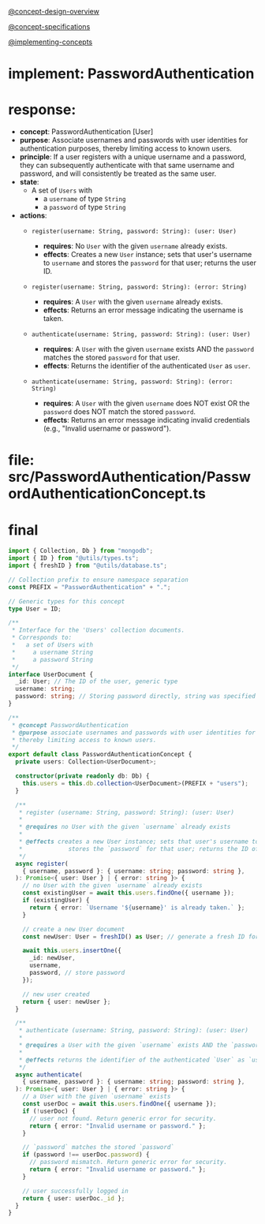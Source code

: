 [@concept-design-overview](../../background/concept-design-overview.md)

[@concept-specifications](../../background/concept-specifications.md)

[@implementing-concepts](../../background/implementing-concepts.md)

# implement: PasswordAuthentication
# response:

*   **concept**: PasswordAuthentication \[User]
*   **purpose**: Associate usernames and passwords with user identities for authentication purposes, thereby limiting access to known users.
*   **principle**: If a user registers with a unique username and a password, they can subsequently authenticate with that same username and password, and will consistently be treated as the same user.
*   **state**:
    *   A set of `Users` with
        *   a `username` of type `String`
        *   a `password` of type `String`
*   **actions**:
    *   `register(username: String, password: String): (user: User)`
        *   **requires**: No `User` with the given `username` already exists.
        *   **effects**: Creates a new `User` instance; sets that user's username to `username` and stores the `password` for that user; returns the user ID.
    
    *   `register(username: String, password: String): (error: String)`
        *   **requires**: A `User` with the given `username` already exists.
        *   **effects**: Returns an error message indicating the username is taken.
    
    *   `authenticate(username: String, password: String): (user: User)`
        *   **requires**: A `User` with the given `username` exists AND the `password` matches the stored `password` for that user.
        *   **effects**: Returns the identifier of the authenticated `User` as `user`.
    
    *   `authenticate(username: String, password: String): (error: String)`
        *   **requires**: A `User` with the given `username` does NOT exist OR the `password` does NOT match the stored `password`.
        *   **effects**: Returns an error message indicating invalid credentials (e.g., "Invalid username or password").

# file: src/PasswordAuthentication/PasswordAuthenticationConcept.ts

# final 

```typescript
import { Collection, Db } from "mongodb";
import { ID } from "@utils/types.ts";
import { freshID } from "@utils/database.ts";

// Collection prefix to ensure namespace separation
const PREFIX = "PasswordAuthentication" + ".";

// Generic types for this concept
type User = ID;

/**
 * Interface for the 'Users' collection documents.
 * Corresponds to:
 *   a set of Users with
 *     a username String
 *     a password String
 */
interface UserDocument {
  _id: User; // The ID of the user, generic type
  username: string;
  password: string; // Storing password directly, string was specified to be sufficient
}

/**
 * @concept PasswordAuthentication
 * @purpose associate usernames and passwords with user identities for authentication purposes,
 * thereby limiting access to known users.
 */
export default class PasswordAuthenticationConcept {
  private users: Collection<UserDocument>;

  constructor(private readonly db: Db) {
    this.users = this.db.collection<UserDocument>(PREFIX + "users");
  }

  /**
   * register (username: String, password: String): (user: User)
   *
   * @requires no User with the given `username` already exists
   *
   * @effects creates a new User instance; sets that user's username to `username`;
   *             stores the `password` for that user; returns the ID of that newly created user as `user`
   */
  async register(
    { username, password }: { username: string; password: string },
  ): Promise<{ user: User } | { error: string }> {
    // no User with the given `username` already exists
    const existingUser = await this.users.findOne({ username });
    if (existingUser) {
      return { error: `Username '${username}' is already taken.` };
    }

    // create a new User document
    const newUser: User = freshID() as User; // generate a fresh ID for the new user

    await this.users.insertOne({
      _id: newUser,
      username,
      password, // store password
    });

    // new user created
    return { user: newUser };
  }

  /**
   * authenticate (username: String, password: String): (user: User)
   *
   * @requires a User with the given `username` exists AND the `password` matches the stored `password` for that user
   *
   * @effects returns the identifier of the authenticated `User` as `user`
   */
  async authenticate(
    { username, password }: { username: string; password: string },
  ): Promise<{ user: User } | { error: string }> {
    // a User with the given `username` exists
    const userDoc = await this.users.findOne({ username });
    if (!userDoc) {
      // user not found. Return generic error for security.
      return { error: "Invalid username or password." };
    }

    // `password` matches the stored `password`
    if (password !== userDoc.password) {
      // password mismatch. Return generic error for security.
      return { error: "Invalid username or password." };
    }

    // user successfully logged in
    return { user: userDoc._id };
  }
}
```